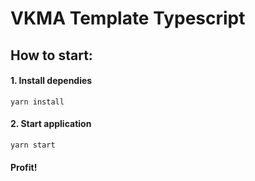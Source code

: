 # VKMA Template Typescript

## How to start:
#### 1. Install dependies
```
yarn install
```

#### 2. Start application
```
yarn start
```

#### Profit!